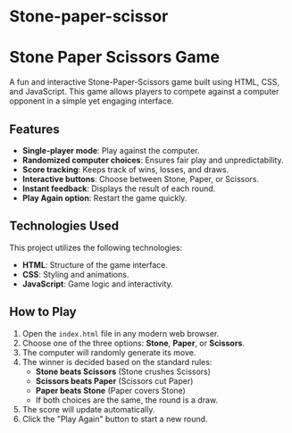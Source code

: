 # Stone-paper-scissor
# Stone Paper Scissors Game

A fun and interactive Stone-Paper-Scissors game built using HTML, CSS, and JavaScript. This game allows players to compete against a computer opponent in a simple yet engaging interface.

## Features
- **Single-player mode**: Play against the computer.
- **Randomized computer choices**: Ensures fair play and unpredictability.
- **Score tracking**: Keeps track of wins, losses, and draws.
- **Interactive buttons**: Choose between Stone, Paper, or Scissors.
- **Instant feedback**: Displays the result of each round.
- **Play Again option**: Restart the game quickly.

## Technologies Used
This project utilizes the following technologies:
- **HTML**: Structure of the game interface.
- **CSS**: Styling and animations.
- **JavaScript**: Game logic and interactivity.

## How to Play
1. Open the `index.html` file in any modern web browser.
2. Choose one of the three options: **Stone**, **Paper**, or **Scissors**.
3. The computer will randomly generate its move.
4. The winner is decided based on the standard rules:
   - **Stone beats Scissors** (Stone crushes Scissors)
   - **Scissors beats Paper** (Scissors cut Paper)
   - **Paper beats Stone** (Paper covers Stone)
   - If both choices are the same, the round is a draw.
5. The score will update automatically.
6. Click the "Play Again" button to start a new round.

